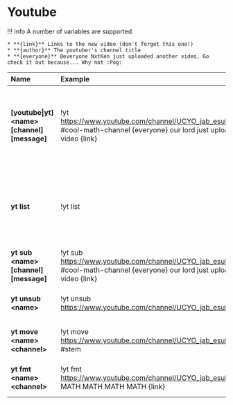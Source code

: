 # Youtube
 
!!! info
    A number of variables are supported. 

    * **{link}** Links to the new video (don't forget this one!)
    * **{author}** The youtuber's channel title
    * **{everyone}** @everyone NxtKen just uploaded another video, Go check it out because... Why not :Pog: 

| Name | Example | Usage |
| :--- | :--- | :--- |
| **[youtube\|yt] &lt;name&gt; [channel] [message]** | !yt https://www.youtube.com/channel/UCYO_jab_esuFRV4b17AJtAw #cool-math-channel {everyone} our lord just uploaded a new video {link} | Adds the youtuber. If no channel is specified the channel the command was used in gets used. |
| **yt list** | !yt list | Shows all registered youtube channels and where they announce new streams |
| **yt sub &lt;name&gt; [channel] [message]** | !yt sub https://www.youtube.com/channel/UCYO_jab_esuFRV4b17AJtAw #cool-math-channel {everyone} our lord just uploaded a new video {link}  | Same as !yt |
| **yt unsub &lt;name&gt;** | !yt unsub https://www.youtube.com/channel/UCYO_jab_esuFRV4b17AJtAw | Removes a youtube subscription streamer. |
| **yt move &lt;name&gt; &lt;channel&gt;** | !yt move https://www.youtube.com/channel/UCYO_jab_esuFRV4b17AJtAw #stem | Moves the notification to another channel. |
| **yt fmt &lt;name&gt; &lt;channel&gt;** | !yt fmt https://www.youtube.com/channel/UCYO_jab_esuFRV4b17AJtAw MATH MATH MATH MATH {link} | Changes the notification message. |

